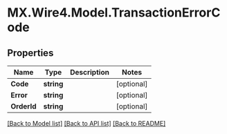 # MX.Wire4.Model.TransactionErrorCode
## Properties

Name | Type | Description | Notes
------------ | ------------- | ------------- | -------------
**Code** | **string** |  | [optional] 
**Error** | **string** |  | [optional] 
**OrderId** | **string** |  | [optional] 

[[Back to Model list]](../README.md#documentation-for-models) [[Back to API list]](../README.md#documentation-for-api-endpoints) [[Back to README]](../README.md)

